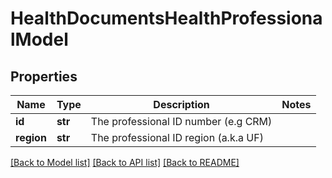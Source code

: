 # HealthDocumentsHealthProfessionalModel

## Properties
Name | Type | Description | Notes
------------ | ------------- | ------------- | -------------
**id** | **str** | The professional ID number (e.g CRM) | 
**region** | **str** | The professional ID region (a.k.a UF) | 

[[Back to Model list]](../README.md#documentation-for-models) [[Back to API list]](../README.md#documentation-for-api-endpoints) [[Back to README]](../README.md)

